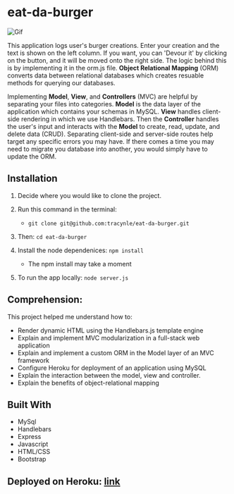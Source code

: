 # eat-da-burger

![Gif](public/assets/images/bobsgif.gif)

This application logs user's burger creations. Enter your creation and the text is shown on the left column. If you want, you can 'Devour it' by clicking on the button, and it will be moved onto the right side. The logic behind this is by implementing it in the orm.js file. **Object Relational Mapping** (ORM) converts data between relational databases which creates resuable methods for querying our databases. 

Implementing **Model**, **View**, and **Controllers** (MVC) are helpful by separating your files into categories. **Model** is the data layer of the application which contains your schemas in MySQL. **View** handles client-side rendering in which we use Handlebars. Then the **Controller** handles the user's input and interacts with the **Model** to create, read, update, and delete data (CRUD). Separating client-side and server-side routes help target any specific errors you may have. If there comes a time you may need to migrate you database into another, you would simply have to update the ORM. 

## Installation

1. Decide where you would like to clone the project. 
2. Run this command in the terminal:

    - `git clone git@github.com:tracynle/eat-da-burger.git`

3. Then: `cd eat-da-burger` 

4. Install the node dependenices:
`npm install`
    - The npm install may take a moment

5. To run the app locally: 
`node server.js` 

## Comprehension:
This project helped me understand how to:
* Render dynamic HTML using the Handlebars.js template engine
* Explain and implement MVC modularization in a full-stack web application
* Explain and implement a custom ORM in the Model layer of an MVC framework
* Configure Heroku for deployment of an application using MySQL
* Explain the interaction between the model, view and controller.
* Explain the benefits of object-relational mapping

## Built With
* MySql 
* Handlebars
* Express
* Javascript
* HTML/CSS
* Bootstrap

## Deployed on Heroku: [link](  )